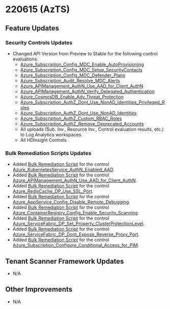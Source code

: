 ﻿# 220615 (AzTS)

## Feature Updates

### Security Controls Updates
- Changed API Version from Preview to Stable for the following control evaluations:
	-	[Azure_Subscription_Config_MDC_Enable_AutoProvisioning](https://github.com/azsk/AzTS-docs/blob/main/Control%20coverage/Feature/SubscriptionCore.md#Azure_Subscription_Config_MDC_Enable_AutoProvisioning)
	-	[Azure_Subscription_Config_MDC_Setup_SecurityContacts](https://github.com/azsk/AzTS-docs/blob/main/Control%20coverage/Feature/SubscriptionCore.md#Azure_Subscription_Config_MDC_Setup_SecurityContacts)
	-	[Azure_Subscription_Config_MDC_Defender_Plans](https://github.com/azsk/AzTS-docs/blob/main/Control%20coverage/Feature/SubscriptionCore.md#Azure_Subscription_Config_MDC_Defender_Plans)
	-	[Azure_Subscription_Audit_Resolve_MDC_Alerts](https://github.com/azsk/AzTS-docs/blob/main/Control%20coverage/Feature/SubscriptionCore.md#Azure_Subscription_Audit_Resolve_Azure_Security_Center_Alerts)
	-	[Azure_APIManagement_AuthN_Use_AAD_for_Client_AuthN](https://github.com/azsk/AzTS-docs/blob/main/Control%20coverage/Feature/APIManagement.md#azure_apimanagement_authn_use_aad_for_client_authn)
	-	[Azure_APIManagement_AuthN_Verify_Delegated_Authentication](https://github.com/azsk/AzTS-docs/blob/main/Control%20coverage/Feature/APIManagement.md#azure_apimanagement_authn_verify_delegated_authentication)
	-	[Azure_CosmosDB_Enable_Adv_Threat_Protection](https://github.com/azsk/AzTS-docs/blob/main/Control%20coverage/Feature/CosmosDB.md#azure_cosmosdb_enable_adv_threat_protection)
	-	[Azure_Subscription_AuthZ_Dont_Use_NonAD_Identities_Privileged_Roles](https://github.com/azsk/AzTS-docs/blob/main/Control%20coverage/Feature/SubscriptionCore.md#Azure_Subscription_AuthZ_Dont_Use_NonAD_Identities_Privileged_Roles)
	-	[Azure_Subscription_AuthZ_Dont_Use_NonAD_Identities]( https://github.com/azsk/AzTS-docs/blob/main/Control%20coverage/Feature/SubscriptionCore.md#Azure_Subscription_AuthZ_Dont_Use_NonAD_Identities)
	-	[Azure_Subscription_AuthZ_Custom_RBAC_Roles](https://github.com/azsk/AzTS-docs/blob/main/Control%20coverage/Feature/SubscriptionCore.md#Azure_Subscription_AuthZ_Custom_RBAC_Roles)
	-	[Azure_Subscription_AuthZ_Remove_Deprecated_Accounts](https://github.com/azsk/AzTS-docs/blob/main/Control%20coverage/Feature/SubscriptionCore.md#Azure_Subscription_AuthZ_Remove_Deprecated_Accounts)
	-	All uploads (Sub. Inv., Resource Inv., Control evaluation results, etc.) to Log Analytics workspaces.	
	-	All HDInsight Controls

### Bulk Remediation Scripts Updates
- Added [Bulk Remediation Script](https://github.com/azsk/AzTS-docs/blob/main/Scripts/RemediationScripts/Remediate-EnableAADForKubernetesService.ps1) for the control [Azure_KubernetesService_AuthN_Enabled_AAD](https://github.com/azsk/AzTS-docs/blob/main/Control%20coverage/Feature/KubernetesService.md#azure_kubernetesservice_authn_enabled_aad).
- Added [Bulk Remediation Script](https://github.com/azsk/AzTS-docs/blob/main/Scripts/RemediationScripts/Remediate-DeleteNonAADIdentityProvidersInAPIManagementServices.ps1) for the control [Azure_APIManagement_AuthN_Use_AAD_for_Client_AuthN](https://github.com/azsk/AzTS-docs/blob/main/Control%20coverage/Feature/APIManagement.md#azure_apimanagement_authn_use_aad_for_client_authn).
- Added [Bulk Remediation Script](https://github.com/azsk/AzTS-docs/blob/main/Scripts/RemediationScripts/Remediate-DisableNonSSLPortOnRedisCache.ps1) for the control [Azure_RedisCache_DP_Use_SSL_Port](https://github.com/azsk/AzTS-docs/blob/main/Control%20coverage/Feature/RedisCache.md#azure_rediscache_dp_use_ssl_port).
- Added [Bulk Remediation Script](https://github.com/azsk/AzTS-docs/blob/main/Scripts/RemediationScripts/Remediate-DisableRemoteDebuggingForAppServices.ps1) for the control [Azure_AppService_Config_Disable_Remote_Debugging](https://github.com/azsk/AzTS-docs/blob/main/Control%20coverage/Feature/AppService.md#azure_appservice_config_disable_remote_debugging).
- Added [Bulk Remediation Script](https://github.com/azsk/AzTS-docs/blob/main/Scripts/RemediationScripts/Remediate-EnableSecurityScanningForContainerRegistry.ps1) for the control [Azure_ContainerRegistry_Config_Enable_Security_Scanning](https://github.com/azsk/AzTS-docs/blob/main/Control%20coverage/Feature/ContainerRegistry.md#azure_containerregistry_config_enable_security_scanning).
- Added [Bulk Remediation Script](https://github.com/azsk/AzTS-docs/blob/main/Scripts/RemediationScripts/Remediate-SetClusterProtectionLevelForServiceFabric.ps1) for the control [Azure_ServiceFabric_DP_Set_Property_ClusterProtectionLevel](https://github.com/azsk/AzTS-docs/blob/main/Control%20coverage/Feature/ServiceFabric.md#azure_servicefabric_dp_set_property_clusterprotectionlevel).
- Added [Bulk Remediation Script](https://github.com/azsk/AzTS-docs/blob/main/Scripts/RemediationScripts/Remediate-StopExposingServiceFabricReverseProxyPort.ps1) for the control [Azure_ServiceFabric_DP_Dont_Expose_Reverse_Proxy_Port](https://github.com/azsk/AzTS-docs/blob/main/Control%20coverage/Feature/ServiceFabric.md#azure_servicefabric_dp_dont_expose_reverse_proxy_port).
- Added [Bulk Remediation Script](https://github.com/azsk/AzTS-docs/blob/main/Scripts/RemediationScripts/Remediate-ConfigureConditionalAccessPolicyForPIM.ps1) for the control [Azure_Subscription_Configure_Conditional_Access_for_PIM](https://github.com/azsk/AzTS-docs/blob/main/Control%20coverage/Feature/SubscriptionCore.md#Azure_Subscription_Configure_Conditional_Access_for_PIM).

## Tenant Scanner Framework Updates
* N/A

## Other Improvements
* N/A